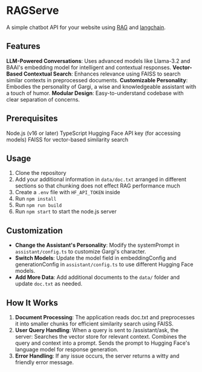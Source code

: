 # RAGServe

A simple chatbot API for your website using [RAG](https://js.langchain.com/docs/tutorials/rag/#what-is-rag) and [langchain](https://www.langchain.com/).

## Features

**LLM-Powered Conversations**: Uses advanced models like Llama-3.2 and BAAI's embedding model for intelligent and contextual responses.
**Vector-Based Contextual Search**: Enhances relevance using FAISS to search similar contexts in preprocessed documents.
**Customizable Personality**: Embodies the personality of Gargi, a wise and knowledgeable assistant with a touch of humor.
**Modular Design**: Easy-to-understand codebase with clear separation of concerns.

## Prerequisites

Node.js (v16 or later)
TypeScript
Hugging Face API key (for accessing models)
FAISS for vector-based similarity search

## Usage

1. Clone the repository
2. Add your additional information in `data/doc.txt` arranged in different sections so that chunking does not effect RAG performance much 
3. Create a `.env` file with `HF_API_TOKEN` inside
4. Run `npm install`
5. Run `npm run build`
6. Run `npm start` to start the node.js server

## Customization
- **Change the Assistant's Personality**: Modify the systemPrompt in `assistant/config.ts` to customize Gargi's character.
- **Switch Models**: Update the model field in embeddingConfig and generationConfig in `assistant/config.ts` to use different Hugging Face models.
- **Add More Data**: Add additional documents to the `data/` folder and update `doc.txt` as needed.

## How It Works
1. **Document Processing**:
  The application reads doc.txt and preprocesses it into smaller chunks for efficient similarity search using FAISS.
2. **User Query Handling**:
  When a query is sent to /assistant/ask, the server:
  Searches the vector store for relevant context.
  Combines the query and context into a prompt.
  Sends the prompt to Hugging Face's language model for response generation.
3. **Error Handling**:
  If any issue occurs, the server returns a witty and friendly error message.
